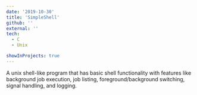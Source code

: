 ```yaml
---
date: '2019-10-30'
title: 'SimpleShell'
github: ''
external: ''
tech:
  - C
  - Unix

showInProjects: true
---
```


A unix shell-like program that has basic shell functionality with features like background job execution, job listing, foreground/background switching, signal handling, and logging.
